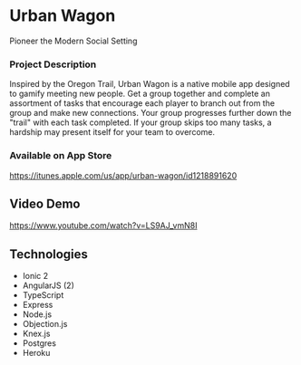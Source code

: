 # Urban Wagon
Pioneer the Modern Social Setting

### Project Description
Inspired by the Oregon Trail, Urban Wagon is a native mobile app designed to gamify meeting new people. Get a group together and complete an assortment of tasks that encourage each player to branch out from the group and make new connections. Your group progresses further down the "trail" with each task completed. If your group skips too many tasks, a hardship may present itself for your team to overcome.

### Available on App Store
https://itunes.apple.com/us/app/urban-wagon/id1218891620

## Video Demo
https://www.youtube.com/watch?v=LS9AJ_vmN8I

## Technologies
* Ionic 2
* AngularJS (2)
* TypeScript
* Express
* Node.js
* Objection.js
* Knex.js
* Postgres
* Heroku

